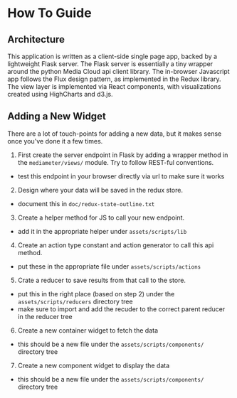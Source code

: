 How To Guide
============

Architecture
------------

This application is written as a client-side single page app, backed by a lightweight 
Flask server. The Flask server is essentially a tiny wrapper around the python Media 
Cloud api client library.  The in-browser Javascript app follows the Flux design pattern, 
as implemented in the Redux library.  The view layer is implemented via React components, 
with visualizations created using HighCharts and d3.js.

Adding a New Widget
-------------------

There are a lot of touch-points for adding a new data, but it makes sense once you've done 
it a few times.

1. First create the server endpoint in Flask by adding a wrapper method in the `mediameter/views/` 
module.  Try to follow REST-ful conventions.
  * test this endpoint in your browser directly via url to make sure it works
2. Design where your data will be saved in the redux store.
  * document this in `doc/redux-state-outline.txt`
3. Create a helper method for JS to call your new endpoint.
  * add it in the appropriate helper under `assets/scripts/lib`
4. Create an action type constant and action generator to call this api method.
  * put these in the appropriate file under `assets/scripts/actions`
5. Crate a reducer to save results from that call to the store.
  * put this in the right place (based on step 2) under the `assets/scripts/reducers` directory tree
  * make sure to import and add the recuder to the correct parent reducer in the reducer tree
6. Create a new container widget to fetch the data
  * this should be a new file under the `assets/scripts/components/` directory tree
7. Create a new component widget to display the data
  * this should be a new file under the `assets/scripts/components/` directory tree
